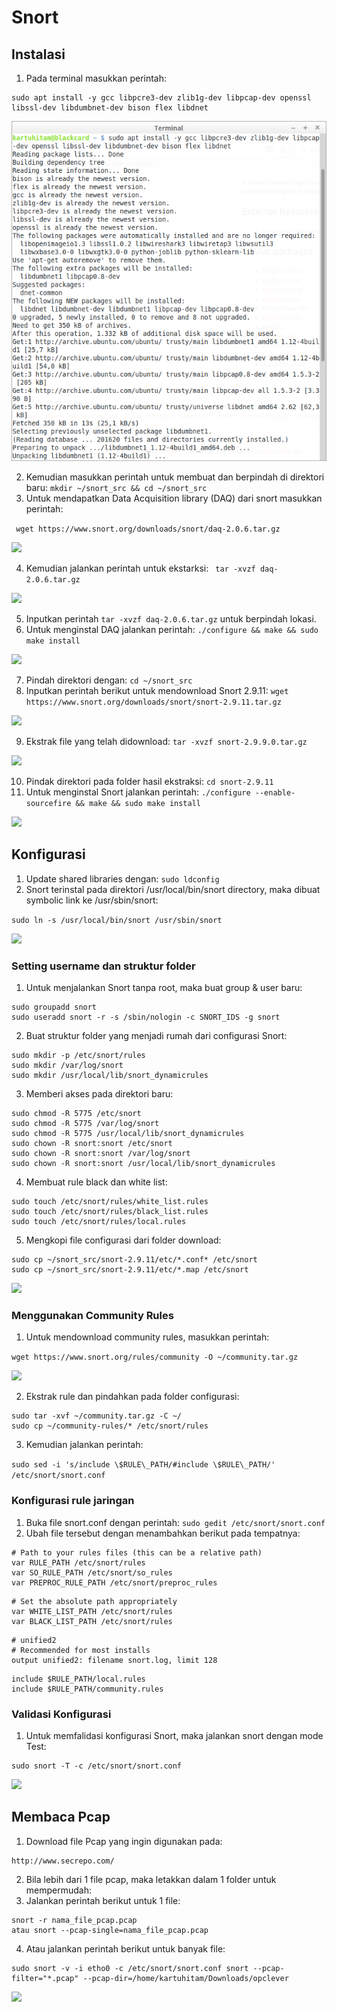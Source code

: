 # Snort

## Instalasi

1. Pada terminal masukkan perintah:

```
sudo apt install -y gcc libpcre3-dev zlib1g-dev libpcap-dev openssl libssl-dev libdumbnet-dev bison flex libdnet
```

![](https://raw.githubusercontent.com/dns-148/PKSJ/master/Tugas%20Final/Bonus/Screenshot/is_01.png)

2. Kemudian masukkan perintah untuk membuat dan berpindah di direktori baru: ``` mkdir ~/snort_src && cd ~/snort_src ```
3. Untuk mendapatkan Data Acquisition library (DAQ) dari snort masukkan perintah:

```  wget https://www.snort.org/downloads/snort/daq-2.0.6.tar.gz ```

![](https://raw.githubusercontent.com/dns-148/PKSJ/master/Tugas%20Final/Bonus/Screenshot/is_02.png)

4. Kemudian jalankan perintah untuk ekstarksi: ```  tar -xvzf daq-2.0.6.tar.gz ```

![](https://raw.githubusercontent.com/dns-148/PKSJ/master/Tugas%20Final/Bonus/Screenshot/is_03.png)

5. Inputkan perintah ``` tar -xvzf daq-2.0.6.tar.gz ``` untuk berpindah lokasi.
6. Untuk menginstal DAQ jalankan perintah: ``` ./configure && make && sudo make install ```

![](https://raw.githubusercontent.com/dns-148/PKSJ/master/Tugas%20Final/Bonus/Screenshot/is_04.png)

7. Pindah direktori dengan: ``` cd ~/snort_src ```
8. Inputkan perintah berikut untuk mendownload Snort 2.9.11: ``` wget https://www.snort.org/downloads/snort/snort-2.9.11.tar.gz ```

![](https://raw.githubusercontent.com/dns-148/PKSJ/master/Tugas%20Final/Bonus/Screenshot/is_05.png)

9. Ekstrak file yang telah didownload: ``` tar -xvzf snort-2.9.9.0.tar.gz ```

![](https://raw.githubusercontent.com/dns-148/PKSJ/master/Tugas%20Final/Bonus/Screenshot/is_06.png)

10. Pindak direktori pada folder hasil ekstraksi: ``` cd snort-2.9.11 ```
11. Untuk menginstal Snort jalankan perintah: ``` ./configure --enable-sourcefire && make && sudo make install ```

![](https://raw.githubusercontent.com/dns-148/PKSJ/master/Tugas%20Final/Bonus/Screenshot/is_07.png)

## Konfigurasi

1. Update shared libraries dengan: ``` sudo ldconfig ```
2. Snort terinstal pada direktori /usr/local/bin/snort directory, maka dibuat symbolic link ke /usr/sbin/snort:

``` sudo ln -s /usr/local/bin/snort /usr/sbin/snort ```

![](https://raw.githubusercontent.com/dns-148/PKSJ/master/Tugas%20Final/Bonus/Screenshot/nidsconf_01.png)

### Setting username dan struktur folder

1. Untuk menjalankan Snort tanpa root, maka buat group & user baru:

``` 
sudo groupadd snort
sudo useradd snort -r -s /sbin/nologin -c SNORT_IDS -g snort
```

2. Buat struktur folder yang menjadi rumah dari configurasi Snort:

``` 
sudo mkdir -p /etc/snort/rules
sudo mkdir /var/log/snort
sudo mkdir /usr/local/lib/snort_dynamicrules
```

3. Memberi akses pada direktori baru:

``` 
sudo chmod -R 5775 /etc/snort
sudo chmod -R 5775 /var/log/snort
sudo chmod -R 5775 /usr/local/lib/snort_dynamicrules
sudo chown -R snort:snort /etc/snort
sudo chown -R snort:snort /var/log/snort
sudo chown -R snort:snort /usr/local/lib/snort_dynamicrules
```

4. Membuat rule black dan white list:

``` 
sudo touch /etc/snort/rules/white_list.rules
sudo touch /etc/snort/rules/black_list.rules
sudo touch /etc/snort/rules/local.rules
```

5. Mengkopi file configurasi dari folder download:

``` 
sudo cp ~/snort_src/snort-2.9.11/etc/*.conf* /etc/snort
sudo cp ~/snort_src/snort-2.9.11/etc/*.map /etc/snort
```

![](https://raw.githubusercontent.com/dns-148/PKSJ/master/Tugas%20Final/Bonus/Screenshot/nidsconf_02.png)

### Menggunakan Community Rules

1. Untuk mendownload community rules, masukkan perintah:

``` wget https://www.snort.org/rules/community -O ~/community.tar.gz ```

![](https://raw.githubusercontent.com/dns-148/PKSJ/master/Tugas%20Final/Bonus/Screenshot/comconf_01.png)

2. Ekstrak rule dan pindahkan pada folder configurasi:

``` 
sudo tar -xvf ~/community.tar.gz -C ~/
sudo cp ~/community-rules/* /etc/snort/rules
```

3. Kemudian jalankan perintah:

``` sudo sed -i 's/include \$RULE\_PATH/#include \$RULE\_PATH/' /etc/snort/snort.conf ```

### Konfigurasi rule jaringan

1. Buka file snort.conf dengan perintah: ``` sudo gedit /etc/snort/snort.conf ```
2. Ubah file tersebut dengan menambahkan berikut pada tempatnya:

``` 
# Path to your rules files (this can be a relative path)
var RULE_PATH /etc/snort/rules
var SO_RULE_PATH /etc/snort/so_rules
var PREPROC_RULE_PATH /etc/snort/preproc_rules

``` 

``` 
# Set the absolute path appropriately
var WHITE_LIST_PATH /etc/snort/rules
var BLACK_LIST_PATH /etc/snort/rules
``` 

``` 
# unified2
# Recommended for most installs
output unified2: filename snort.log, limit 128
```

``` 
include $RULE_PATH/local.rules
include $RULE_PATH/community.rules
```

### Validasi Konfigurasi

1. Untuk memfalidasi konfigurasi Snort, maka jalankan snort dengan mode Test:

``` 
sudo snort -T -c /etc/snort/snort.conf
```

![](https://raw.githubusercontent.com/dns-148/PKSJ/master/Tugas%20Final/Bonus/Screenshot/conf_01.png)


## Membaca Pcap

1. Download file Pcap yang ingin digunakan pada:

``` 
http://www.secrepo.com/
```

2. Bila lebih dari 1 file pcap, maka letakkan dalam 1 folder untuk mempermudah:
3. Jalankan perintah berikut untuk 1 file: 

``` 
snort -r nama_file_pcap.pcap
atau snort --pcap-single=nama_file_pcap.pcap
``` 

4. Atau jalankan perintah berikut untuk banyak file:

``` 
sudo snort -v -i etho0 -c /etc/snort/snort.conf snort --pcap-filter="*.pcap" --pcap-dir=/home/kartuhitam/Downloads/opclever
``` 

![](https://raw.githubusercontent.com/dns-148/PKSJ/master/Tugas%20Final/Bonus/Screenshot/snort_01.png)









